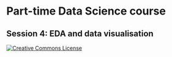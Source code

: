 # Part-time Data Science course
## Session 4: EDA and data visualisation

[![Creative Commons License](https://i.creativecommons.org/l/by/4.0/80x15.png)](http://creativecommons.org/licenses/by/4.0/)

